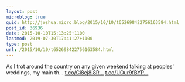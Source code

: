 ```yaml
---
layout: post
microblog: true
guid: http://joshua.micro.blog/2015/10/10/t652698422756163584.html
post_id: 36936
date: 2015-10-10T15:13:25+1100
lastmod: 2019-07-30T17:41:27+1100
type: post
url: /2015/10/10/t652698422756163584.html
---
```

As I trot around the country on any given weekend talking at peoples' weddings, my main th… [t.co/Ci8ej8I8R...](http://t.co/Ci8ej8I8Rp) [t.co/UOur9fBYP...](http://t.co/UOur9fBYP0)

